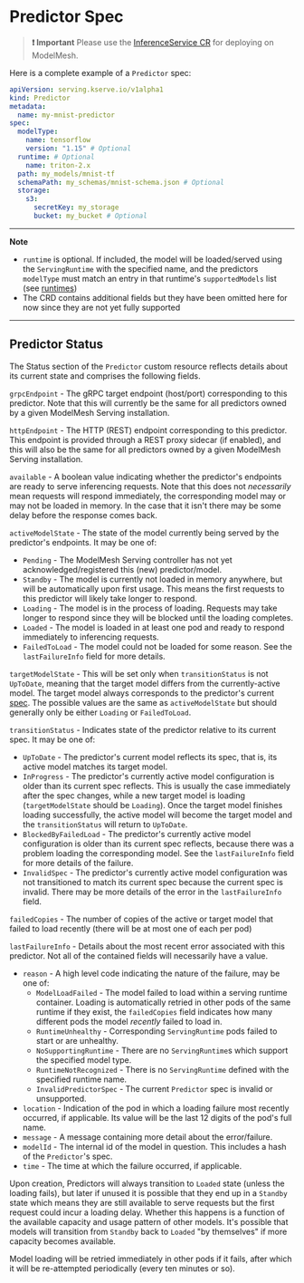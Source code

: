 # Predictor Spec

> **:exclamation: Important** Please use the [InferenceService CR](./inferenceservice-cr.md) for deploying on ModelMesh.

Here is a complete example of a `Predictor` spec:

```yaml
apiVersion: serving.kserve.io/v1alpha1
kind: Predictor
metadata:
  name: my-mnist-predictor
spec:
  modelType:
    name: tensorflow
    version: "1.15" # Optional
  runtime: # Optional
    name: triton-2.x
  path: my_models/mnist-tf
  schemaPath: my_schemas/mnist-schema.json # Optional
  storage:
    s3:
      secretKey: my_storage
      bucket: my_bucket # Optional
```

---

**Note**

- `runtime` is optional. If included, the model will be loaded/served using the `ServingRuntime` with the specified name, and the predictors `modelType` must match an entry in that runtime's `supportedModels` list (see [runtimes](../runtimes/))
- The CRD contains additional fields but they have been omitted here for now since they are not yet fully supported

---

## Predictor Status

The Status section of the `Predictor` custom resource reflects details about its current state and comprises the following fields.

`grpcEndpoint` - The gRPC target endpoint (host/port) corresponding to this predictor. Note that this will currently be the same for all predictors owned by a given ModelMesh Serving installation.

`httpEndpoint` - The HTTP (REST) endpoint corresponding to this predictor. This endpoint is provided through a REST proxy sidecar (if enabled), and this will also be the same for all predictors owned by a given ModelMesh Serving installation.

`available` - A boolean value indicating whether the predictor's endpoints are ready to serve inferencing requests. Note that this does not _necessarily_ mean requests will respond immediately, the corresponding model may or may not be loaded in memory. In the case that it isn't there may be some delay before the response comes back.

`activeModelState` - The state of the model currently being served by the predictor's endpoints. It may be one of:

- `Pending` - The ModelMesh Serving controller has not yet acknowledged/registered this (new) predictor/model.
- `Standby` - The model is currently not loaded in memory anywhere, but will be automatically upon first usage. This means the first requests to this predictor will likely take longer to respond.
- `Loading` - The model is in the process of loading. Requests may take longer to respond since they will be blocked until the loading completes.
- `Loaded` - The model is loaded in at least one pod and ready to respond immediately to inferencing requests.
- `FailedToLoad` - The model could not be loaded for some reason. See the `lastFailureInfo` field for more details.

`targetModelState` - This will be set only when `transitionStatus` is not `UpToDate`, meaning that the target model differs from the currently-active model. The target model always corresponds to the predictor's current [spec](#predictor-spec). The possible values are the same as `activeModelState` but should generally only be either `Loading` or `FailedToLoad`.

`transitionStatus` - Indicates state of the predictor relative to its current spec. It may be one of:

- `UpToDate` - The predictor's current model reflects its spec, that is, its active model matches its target model.
- `InProgress` - The predictor's currently active model configuration is older than its current spec reflects. This is usually the case immediately after the spec changes, while a new target model is loading (`targetModelState` should be `Loading`). Once the target model finishes loading successfully, the active model will become the target model and the `transitionStatus` will return to `UpToDate`.
- `BlockedByFailedLoad` - The predictor's currently active model configuration is older than its current spec reflects, because there was a problem loading the corresponding model. See the `lastFailureInfo` field for more details of the failure.
- `InvalidSpec` - The predictor's currently active model configuration was not transitioned to match its current spec because the current spec is invalid. There may be more details of the error in the `lastFailureInfo` field.

`failedCopies` - The number of copies of the active or target model that failed to load recently (there will be at most one of each per pod)

`lastFailureInfo` - Details about the most recent error associated with this predictor. Not all of the contained fields will necessarily have a value.

- `reason` - A high level code indicating the nature of the failure, may be one of:
  - `ModelLoadFailed` - The model failed to load within a serving runtime container. Loading is automatically retried in other pods of the same runtime if they exist, the `failedCopies` field indicates how many different pods the model _recently_ failed to load in.
  - `RuntimeUnhealthy` - Corresponding `ServingRuntime` pods failed to start or are unhealthy.
  - `NoSupportingRuntime` - There are no `ServingRuntime`s which support the specified model type.
  - `RuntimeNotRecognized` - There is no `ServingRuntime` defined with the specified runtime name.
  - `InvalidPredictorSpec` - The current `Predictor` spec is invalid or unsupported.
- `location` - Indication of the pod in which a loading failure most recently occurred, if applicable. Its value will be the last 12 digits of the pod's full name.
- `message` - A message containing more detail about the error/failure.
- `modelId` - The internal id of the model in question. This includes a hash of the `Predictor`'s spec.
- `time` - The time at which the failure occurred, if applicable.

Upon creation, Predictors will always transition to `Loaded` state (unless the loading fails), but later if unused it is possible that they end up in a `Standby` state which means they are still available to serve requests but the first request could incur a loading delay. Whether this happens is a function of the available capacity and usage pattern of other models. It's possible that models will transition from `Standby` back to `Loaded` "by themselves" if more capacity becomes available.

Model loading will be retried immediately in other pods if it fails, after which it will be re-attempted periodically (every ten minutes or so).
